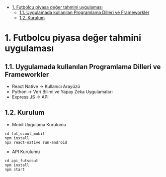 - [1. Futbolcu piyasa değer tahmini uygulaması](#1-futbolcu-piyasa-değer-tahmini-uygulaması)
  - [1.1. Uygulamada kullanılan Programlama Dilleri ve Frameworkler](#11-uygulamada-kullanılan-programlama-dilleri-ve-frameworkler)
  - [1.2. Kurulum](#12-kurulum)

# 1. Futbolcu piyasa değer tahmini uygulaması
## 1.1. Uygulamada kullanılan Programlama Dilleri ve Frameworkler

- React Native -> Kullanıcı Arayüzü
- Python -> Veri Bilimi ve Yapay Zeka Uygulamaları
- Express.JS -> API


## 1.2. Kurulum

- Mobil Uygulama Kurulumu
```
cd fut_scout_mobil
npm install
npx react-native run-android
```
- API Kurulumu
```
cd api_futscout
npm install
npm start
```